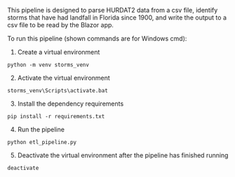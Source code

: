 This pipeline is designed to parse HURDAT2 data from a csv file, identify storms that have had landfall in Florida since 1900, and write the output to a csv file to be read by the Blazor app.

To run this pipeline (shown commands are for Windows cmd):
1. Create a virtual environment
```
python -m venv storms_venv
```
2. Activate the virtual environment
```
storms_venv\Scripts\activate.bat
```
3. Install the dependency requirements
```
pip install -r requirements.txt
```
4. Run the pipeline
```
python etl_pipeline.py
```
5. Deactivate the virtual environment after the pipeline has finished running
```
deactivate
```